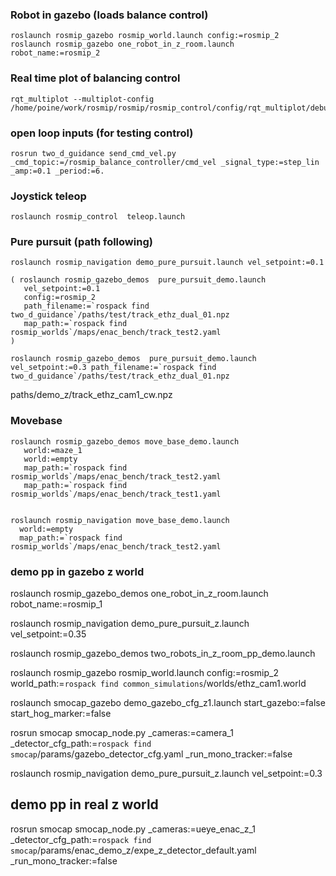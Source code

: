 
### Robot in gazebo (loads balance control)

    roslaunch rosmip_gazebo rosmip_world.launch config:=rosmip_2
    roslaunch rosmip_gazebo one_robot_in_z_room.launch robot_name:=rosmip_2

### Real time plot of balancing control

    rqt_multiplot --multiplot-config /home/poine/work/rosmip/rosmip/rosmip_control/config/rqt_multiplot/debug_ctl.xml

### open loop inputs (for testing control)

    rosrun two_d_guidance send_cmd_vel.py _cmd_topic:=/rosmip_balance_controller/cmd_vel _signal_type:=step_lin _amp:=0.1 _period:=6.

### Joystick teleop

    roslaunch rosmip_control  teleop.launch


### Pure pursuit (path following)

    roslaunch rosmip_navigation demo_pure_pursuit.launch vel_setpoint:=0.1

    ( roslaunch rosmip_gazebo_demos  pure_pursuit_demo.launch
       vel_setpoint:=0.1
       config:=rosmip_2
       path_filename:=`rospack find two_d_guidance`/paths/test/track_ethz_dual_01.npz
       map_path:=`rospack find rosmip_worlds`/maps/enac_bench/track_test2.yaml	
    )

    roslaunch rosmip_gazebo_demos  pure_pursuit_demo.launch vel_setpoint:=0.3 path_filename:=`rospack find two_d_guidance`/paths/test/track_ethz_dual_01.npz
    
paths/demo_z/track_ethz_cam1_cw.npz

### Movebase

    roslaunch rosmip_gazebo_demos move_base_demo.launch
       world:=maze_1
       world:=empty
       map_path:=`rospack find rosmip_worlds`/maps/enac_bench/track_test2.yaml
       map_path:=`rospack find rosmip_worlds`/maps/enac_bench/track_test1.yaml


    roslaunch rosmip_navigation move_base_demo.launch
      world:=empty
      map_path:=`rospack find rosmip_worlds`/maps/enac_bench/track_test2.yaml




### demo pp in gazebo z world

roslaunch rosmip_gazebo_demos one_robot_in_z_room.launch robot_name:=rosmip_1

roslaunch rosmip_navigation demo_pure_pursuit_z.launch vel_setpoint:=0.35

roslaunch rosmip_gazebo_demos two_robots_in_z_room_pp_demo.launch



roslaunch rosmip_gazebo rosmip_world.launch config:=rosmip_2 world_path:=`rospack find common_simulations`/worlds/ethz_cam1.world

roslaunch smocap_gazebo demo_gazebo_cfg_z1.launch start_gazebo:=false start_hog_marker:=false

rosrun smocap smocap_node.py _cameras:=camera_1 _detector_cfg_path:=`rospack find smocap`/params/gazebo_detector_cfg.yaml _run_mono_tracker:=false

roslaunch rosmip_navigation demo_pure_pursuit_z.launch vel_setpoint:=0.3

## demo pp in real z world

rosrun smocap smocap_node.py _cameras:=ueye_enac_z_1  _detector_cfg_path:=`rospack find smocap`/params/enac_demo_z/expe_z_detector_default.yaml _run_mono_tracker:=false
